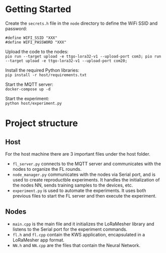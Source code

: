 # Getting Started  

Create the `secrets.h` file in the `node` directory to define the WiFi SSID and password:
```
#define WIFI_SSID "XXX"
#define WIFI_PASSWORD "XXX"
```

Upload the code to the nodes:  
`pio run --target upload -e ttgo-lora32-v1 --upload-port com3; pio run --target upload -e ttgo-lora32-v1 --upload-port com20;`  

Install the required Python libraries:  
`pip install -r host/requirements.txt`  

Start the MQTT server:  
`docker-compose up -d`  

Start the experiment:  
`python host/experiment.py`  

# Project structure  
## Host  
For the host machine there are 3 important files under the host folder.  
* `fl_server.py` connects to the MQTT server and communicates with the nodes to organize the FL rounds.  
* `node_manager.py` communicates with the nodes via Serial port, and is used to create reproductble experiments. It handles the initialization of the nodes NN, sends training samples to the devices, etc.  
* `experiment.py` is used to automate the experiments. It uses both previous files to start the FL server and then execute the experiment.  

## Nodes  
* `main.cpp` is the main file and it initializes the LoRaMesher library and listens to the Serial port for the experiment commands.  
* `fl.h` and `fl.cpp` contain the KWS application, encapsulated in a LoRaMesher app format.  
* `NN.h` and `NN.cpp` are the files that contain the Neural Network.  